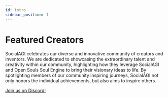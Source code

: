 ```yaml
---
id: intro
sidebar_position: 1
---
```


# Featured Creators

SocialAGI celebrates our diverse and innovative community of creators and inventors. We are dedicated to showcasing the extraordinary talent and creativity within our community, highlighting how they leverage SocialAGI and Open Souls Soul Engine to bring their visionary ideas to life. By spotlighting members of our community inspiring journeys, SocialAGI not only honors the individual achievements, but also aims to inspire others.

[Join us on Discord!](https://discord.gg/FCPcCUbw3p)
